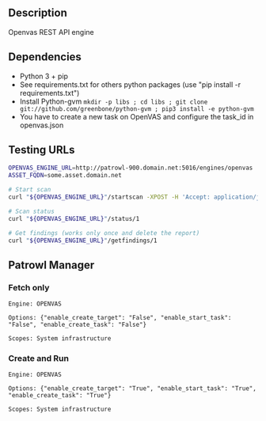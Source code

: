 ## Description
Openvas REST API engine

## Dependencies
- Python 3 + pip
- See requirements.txt for others python packages (use "pip install -r requirements.txt")
- Install Python-gvm
  `mkdir -p libs ; cd libs ; git clone git://github.com/greenbone/python-gvm ; pip3 install -e python-gvm`
- You have to create a new task on OpenVAS and configure the task_id in openvas.json

## Testing URLs

```bash
OPENVAS_ENGINE_URL=http://patrowl-900.domain.net:5016/engines/openvas
ASSET_FQDN=some.asset.domain.net

# Start scan
curl "${OPENVAS_ENGINE_URL}"/startscan -XPOST -H 'Accept: application/json' -H 'Content-type: application/json' -d "{\"scan_id\": 1, \"options\": {\"enable_create_task\": \"False\", \"enable_create_target\": \"False\", \"enable_start_task\": \"False\"}, \"assets\": [{\"datatype\": \"domain\", \"criticity\": \"medium\", \"id\": 1, \"value\": \"$ASSET_FQDN\"}], \"engine_id\": 9}"

# Scan status
curl "${OPENVAS_ENGINE_URL}"/status/1

# Get findings (works only once and delete the report)
curl "${OPENVAS_ENGINE_URL}"/getfindings/1
```

## Patrowl Manager

### Fetch only

```
Engine: OPENVAS

Options: {"enable_create_target": "False", "enable_start_task": "False", "enable_create_task": "False"}

Scopes: System infrastructure

```

### Create and Run

```
Engine: OPENVAS

Options: {"enable_create_target": "True", "enable_start_task": "True", "enable_create_task": "True"}

Scopes: System infrastructure

```
